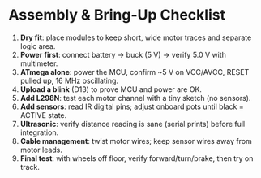 # Assembly & Bring-Up Checklist

1. **Dry fit**: place modules to keep short, wide motor traces and separate logic area.
2. **Power first**: connect battery → buck (5 V) → verify 5.0 V with multimeter.
3. **ATmega alone**: power the MCU, confirm ~5 V on VCC/AVCC, RESET pulled up, 16 MHz oscillating.
4. **Upload a blink** (D13) to prove MCU and power are OK.
5. **Add L298N**: test each motor channel with a tiny sketch (no sensors).
6. **Add sensors**: read IR digital pins; adjust onboard pots until black = ACTIVE state.
7. **Ultrasonic**: verify distance reading is sane (serial prints) before full integration.
8. **Cable management**: twist motor wires; keep sensor wires away from motor leads.
9. **Final test**: with wheels off floor, verify forward/turn/brake, then try on track.
